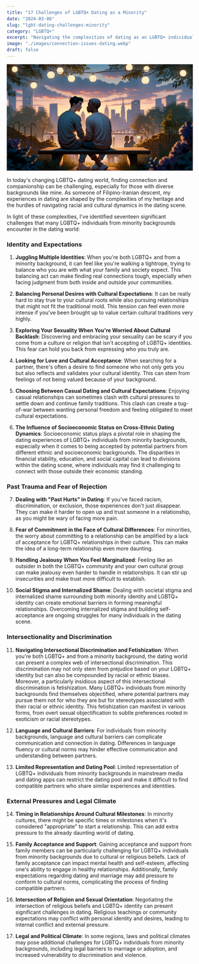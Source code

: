 ```yaml
---
title: "17 Challenges of LGBTQ+ Dating as a Minority"
date: "2024-03-06"
slug: "lgbt-dating-challenges-minority"
category: "LGBTQ+"
excerpt: "Navigating the complexities of dating as an LGBTQ+ individual with intersecting minority identities."
image: "./images/connection-issues-dating.webp"
draft: false
---
```


![Dating as an LGBTQ+ Minority](./images/connection-issues-dating.webp) 

<div class="prose prose-lg max-w-none mt-10">

In today's changing LGBTQ+ dating world, finding connection and companionship can be challenging, especially for those with diverse backgrounds like mine. As someone of Filipino-Iranian descent, my experiences in dating are shaped by the complexities of my heritage and the hurdles of navigating racial and cultural dynamics in the dating scene.

In light of these complexities, I've identified seventeen significant challenges that many LGBTQ+ individuals from minority backgrounds encounter in the dating world:

### Identity and Expectations
1. **Juggling Multiple Identities**: When you're both LGBTQ+ and from a minority background, it can feel like you're walking a tightrope, trying to balance who you are with what your family and society expect. This balancing act can make finding real connections tough, especially when facing judgment from both inside and outside your communities.

2. **Balancing Personal Desires with Cultural Expectations**: It can be really hard to stay true to your cultural roots while also pursuing relationships that might not fit the traditional mold. This tension can feel even more intense if you've been brought up to value certain cultural traditions very highly.

3. **Exploring Your Sexuality When You're Worried About Cultural Backlash**: Discovering and embracing your sexuality can be scary if you come from a culture or religion that isn't accepting of LGBTQ+ identities. This fear can hold you back from expressing who you truly are.

4. **Looking for Love and Cultural Acceptance**: When searching for a partner, there's often a desire to find someone who not only gets you but also reflects and validates your cultural identity. This can stem from feelings of not being valued because of your background.

5. **Choosing Between Casual Dating and Cultural Expectations**: Enjoying casual relationships can sometimes clash with cultural pressures to settle down and continue family traditions. This clash can create a tug-of-war between wanting personal freedom and feeling obligated to meet cultural expectations.

6. **The Influence of Socioeconomic Status on Cross-Ethnic Dating Dynamics**: Socioeconomic status plays a pivotal role in shaping the dating experiences of LGBTQ+ individuals from minority backgrounds, especially when it comes to being accepted by potential partners from different ethnic and socioeconomic backgrounds. The disparities in financial stability, education, and social capital can lead to divisions within the dating scene, where individuals may find it challenging to connect with those outside their economic standing.

### Past Trauma and Fear of Rejection
7. **Dealing with "Past Hurts" in Dating**: If you've faced racism, discrimination, or exclusion, those experiences don't just disappear. They can make it harder to open up and trust someone in a relationship, as you might be wary of facing more pain.

8. **Fear of Commitment in the Face of Cultural Differences**: For minorities, the worry about committing to a relationship can be amplified by a lack of acceptance for LGBTQ+ relationships in their culture. This can make the idea of a long-term relationship even more daunting.

9. **Handling Jealousy When You Feel Marginalized**: Feeling like an outsider in both the LGBTQ+ community and your own cultural group can make jealousy even harder to handle in relationships. It can stir up insecurities and make trust more difficult to establish.

10. **Social Stigma and Internalized Shame**: Dealing with societal stigma and internalized shame surrounding both minority identity and LGBTQ+ identity can create emotional barriers in forming meaningful relationships. Overcoming internalized stigma and building self-acceptance are ongoing struggles for many individuals in the dating scene.

### Intersectionality and Discrimination
11. **Navigating Intersectional Discrimination and Fetishization**: When you're both LGBTQ+ and from a minority background, the dating world can present a complex web of intersectional discrimination. This discrimination may not only stem from prejudice based on your LGBTQ+ identity but can also be compounded by racial or ethnic biases. Moreover, a particularly insidious aspect of this intersectional discrimination is fetishization. Many LGBTQ+ individuals from minority backgrounds find themselves objectified, where potential partners may pursue them not for who they are but for stereotypes associated with their racial or ethnic identity. This fetishization can manifest in various forms, from overt sexual objectification to subtle preferences rooted in exoticism or racial stereotypes.

12. **Language and Cultural Barriers**: For individuals from minority backgrounds, language and cultural barriers can complicate communication and connection in dating. Differences in language fluency or cultural norms may hinder effective communication and understanding between partners.

13. **Limited Representation and Dating Pool**: Limited representation of LGBTQ+ individuals from minority backgrounds in mainstream media and dating apps can restrict the dating pool and make it difficult to find compatible partners who share similar experiences and identities.

### External Pressures and Legal Climate
14. **Timing in Relationships Around Cultural Milestones**: In minority cultures, there might be specific times or milestones when it's considered "appropriate" to start a relationship. This can add extra pressure to the already daunting world of dating.

15. **Family Acceptance and Support**: Gaining acceptance and support from family members can be particularly challenging for LGBTQ+ individuals from minority backgrounds due to cultural or religious beliefs. Lack of family acceptance can impact mental health and self-esteem, affecting one's ability to engage in healthy relationships. Additionally, family expectations regarding dating and marriage may add pressure to conform to cultural norms, complicating the process of finding compatible partners.

16. **Intersection of Religion and Sexual Orientation**: Negotiating the intersection of religious beliefs and LGBTQ+ identity can present significant challenges in dating. Religious teachings or community expectations may conflict with personal identity and desires, leading to internal conflict and external pressure.

17. **Legal and Political Climate**: In some regions, laws and political climates may pose additional challenges for LGBTQ+ individuals from minority backgrounds, including legal barriers to marriage or adoption, and increased vulnerability to discrimination and violence.

</div>
